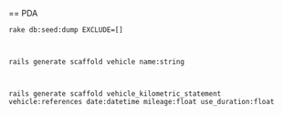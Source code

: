 == PDA


	rake db:seed:dump EXCLUDE=[]



	rails generate scaffold vehicle name:string



	rails generate scaffold vehicle_kilometric_statement vehicle:references date:datetime mileage:float use_duration:float